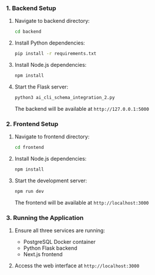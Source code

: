 ### 1. Backend Setup
1. Navigate to backend directory:
   ```bash
   cd backend
   ```

2. Install Python dependencies:
   ```bash
   pip install -r requirements.txt
   ```
   
3. Install Node.js dependencies:
   ```bash
   npm install
   ```
   
4. Start the Flask server:
   ```bash
   python3 ai_cli_schema_integration_2.py
   ```
   The backend will be available at `http://127.0.0.1:5000`

### 2. Frontend Setup
1. Navigate to frontend directory:
   ```bash
   cd frontend
   ```

2. Install Node.js dependencies:
   ```bash
   npm install
   ```

3. Start the development server:
   ```bash
   npm run dev
   ```
   The frontend will be available at `http://localhost:3000`

### 3. Running the Application
1. Ensure all three services are running:
   - PostgreSQL Docker container
   - Python Flask backend
   - Next.js frontend

2. Access the web interface at `http://localhost:3000`

